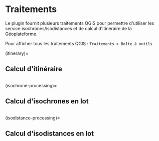 # Traitements

Le plugin fournit plusieurs traitements QGIS pour permettre d'utiliser les service isochrones/isodistances et de calcul d'itinéraire de la Géoplateforme.

Pour afficher tous les traitements QGIS : `Traitements > Boîte à outils`

(itinerary)=

## Calcul d'itinéraire

```{include} ../../gpf_isochrone_isodistance_itineraire/resources/help/itinerary.md
```

(isochrone-processing)=

## Calcul d'isochrones en lot

```{include} ../../gpf_isochrone_isodistance_itineraire/resources/help/isochrone_processing.md
```

(isodistance-processing)=

## Calcul d'isodistances en lot

```{include} ../../gpf_isochrone_isodistance_itineraire/resources/help/isodistance_processing.md
```
